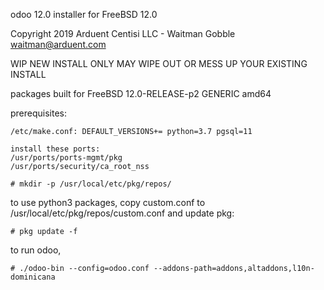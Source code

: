 odoo 12.0 installer for FreeBSD 12.0

Copyright 2019 Arduent Centisi LLC - Waitman Gobble <waitman@arduent.com>

WIP 
NEW INSTALL ONLY
MAY WIPE OUT OR MESS UP YOUR EXISTING INSTALL

packages built for FreeBSD 12.0-RELEASE-p2 GENERIC  amd64

prerequisites:

```
/etc/make.conf: DEFAULT_VERSIONS+= python=3.7 pgsql=11

install these ports:
/usr/ports/ports-mgmt/pkg
/usr/ports/security/ca_root_nss

# mkdir -p /usr/local/etc/pkg/repos/
```

to use python3 packages, copy custom.conf to /usr/local/etc/pkg/repos/custom.conf
and update pkg:

```
# pkg update -f
```


to run odoo,

```
# ./odoo-bin --config=odoo.conf --addons-path=addons,altaddons,l10n-dominicana
```
